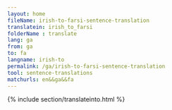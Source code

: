 ```yaml
---
layout: home
fileName: irish-to-farsi-sentence-translation
translatein: irish_to_farsi
folderName : translate
lang: ga
from: ga
to: fa
langname: irish-to
permalink: /ga/irish-to-farsi-sentence-translation
tool: sentence-translations
matchurls: en&&ga&&fa
---
```

{% include section/translateinto.html %}
